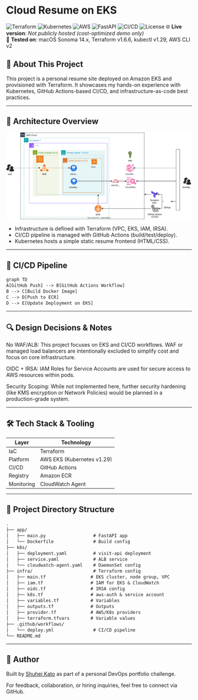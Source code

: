# Cloud Resume on EKS

![Terraform](https://img.shields.io/badge/IaC-Terraform-blueviolet)
![Kubernetes](https://img.shields.io/badge/Orchestration-Kubernetes-blue)
![AWS](https://img.shields.io/badge/Cloud-AWS-orange)
![FastAPI](https://img.shields.io/badge/Backend-FastAPI-green)
![CI/CD](https://img.shields.io/badge/CI/CD-GitHub%20Actions-blue)
![License](https://img.shields.io/badge/License-MIT-green)
🌐 **Live version**: _Not publicly hosted (cost-optimized demo only)_  
🧪 **Tested on**: macOS Sonoma 14.x, Terraform v1.6.6, kubectl v1.29, AWS CLI v2  

## 📝 About This Project

This project is a personal resume site deployed on Amazon EKS and provisioned with Terraform. It showcases my hands-on experience with Kubernetes, GitHub Actions-based CI/CD, and infrastructure-as-code best practices.

---

## 📐 Architecture Overview

![Architecture Diagram](./images/cloud-resume-architecture.drawio.svg)

- Infrastructure is defined with Terraform (VPC, EKS, IAM, IRSA).
- CI/CD pipeline is managed with GitHub Actions (build/test/deploy).
- Kubernetes hosts a simple static resume frontend (HTML/CSS).

---

## 🚀 CI/CD Pipeline

```mermaid
graph TD
A[GitHub Push] --> B[GitHub Actions Workflow]
B --> C[Build Docker Image]
C --> D[Push to ECR]
D --> E[Update Deployment on EKS]
```

---

## 🔍 Design Decisions & Notes
No WAF/ALB: This project focuses on EKS and CI/CD workflows. WAF or managed load balancers are intentionally excluded to simplify cost and focus on core infrastructure.

OIDC + IRSA: IAM Roles for Service Accounts are used for secure access to AWS resources within pods.

Security Scoping: While not implemented here, further security hardening (like KMS encryption or Network Policies) would be planned in a production-grade system.

---

## 🛠️ Tech Stack & Tooling
| Layer      | Technology                        |
| ---------- | --------------------------------- |
| IaC        | Terraform                         |
| Platform   | AWS EKS (Kubernetes v1.29)        |
| CI/CD      | GitHub Actions                    |
| Registry   | Amazon ECR                        |
| Monitoring | CloudWatch Agent                  |

---

## 📁 Project Directory Structure

```
.
├── app/
│   ├── main.py                  # FastAPI app
│   └── Dockerfile               # Build config
├── k8s/
│   ├── deployment.yaml          # visit-api deployment
│   ├── service.yaml             # ALB service
│   └── cloudwatch-agent.yaml    # DaemonSet config
├── infra/                       # Terraform config
│   ├── main.tf                 # EKS cluster, node group, VPC
│   ├── iam.tf                  # IAM for EKS & CloudWatch
│   ├── oidc.tf                 # IRSA config
│   ├── k8s.tf                  # aws-auth & service account
│   ├── variables.tf            # Variables
│   ├── outputs.tf              # Outputs
│   ├── provider.tf             # AWS/K8s providers
│   ├── terraform.tfvars        # Variable values
├── .github/workflows/
│   └── deploy.yml               # CI/CD pipeline
└── README.md
```

---

## 👤 Author

Built by [Shuhei Kato](https://github.com/kshukshu) as part of a personal DevOps portfolio challenge.

For feedback, collaboration, or hiring inquiries, feel free to connect via GitHub.
